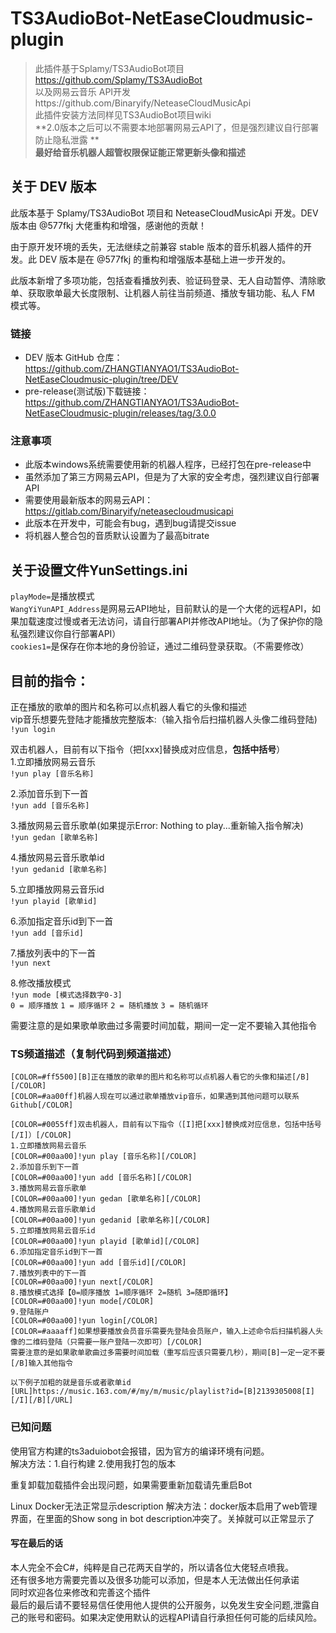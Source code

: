 # TS3AudioBot-NetEaseCloudmusic-plugin  
>此插件基于Splamy/TS3AudioBot项目 https://github.com/Splamy/TS3AudioBot   
>以及网易云音乐 API开发https://github.com/Binaryify/NeteaseCloudMusicApi   
此插件安装方法同样见TS3AudioBot项目wiki  
**2.0版本之后可以不需要本地部署网易云API了，但是强烈建议自行部署防止隐私泄露  **  
**最好给音乐机器人超管权限保证能正常更新头像和描述**  

## 关于 DEV 版本
此版本基于 Splamy/TS3AudioBot 项目和 NeteaseCloudMusicApi 开发。DEV 版本由 @577fkj 大佬重构和增强，感谢他的贡献！

由于原开发环境的丢失，无法继续之前兼容 stable 版本的音乐机器人插件的开发。此 DEV 版本是在 @577fkj 的重构和增强版本基础上进一步开发的。

此版本新增了多项功能，包括查看播放列表、验证码登录、无人自动暂停、清除歌单、获取歌单最大长度限制、让机器人前往当前频道、播放专辑功能、私人 FM 模式等。

### 链接
- DEV 版本 GitHub 仓库：https://github.com/ZHANGTIANYAO1/TS3AudioBot-NetEaseCloudmusic-plugin/tree/DEV
- pre-release(测试版)下载链接：https://github.com/ZHANGTIANYAO1/TS3AudioBot-NetEaseCloudmusic-plugin/releases/tag/3.0.0

### 注意事项
- 此版本windows系统需要使用新的机器人程序，已经打包在pre-release中
- 虽然添加了第三方网易云API，但是为了大家的安全考虑，强烈建议自行部署API
- 需要使用最新版本的网易云API：https://gitlab.com/Binaryify/neteasecloudmusicapi
- 此版本在开发中，可能会有bug，遇到bug请提交issue
- 将机器人整合包的音质默认设置为了最高bitrate

## 关于设置文件YunSettings.ini
`playMode=`是播放模式   
`WangYiYunAPI_Address`是网易云API地址，目前默认的是一个大佬的远程API，如果加载速度过慢或者无法访问，请自行部署API并修改API地址。（为了保护你的隐私强烈建议你自行部署API）   
`cookies1=`是保存在你本地的身份验证，通过二维码登录获取。（不需要修改）   

## 目前的指令：
正在播放的歌单的图片和名称可以点机器人看它的头像和描述  
vip音乐想要先登陆才能播放完整版本:（输入指令后扫描机器人头像二维码登陆)  
`!yun login`  

双击机器人，目前有以下指令（把[xxx]替换成对应信息，**包括中括号**）  
1.立即播放网易云音乐  
`!yun play [音乐名称]`  
  
2.添加音乐到下一首  
`!yun add [音乐名称]`  
  
3.播放网易云音乐歌单(如果提示Error: Nothing to play...重新输入指令解决)  
`!yun gedan [歌单名称]`  
  
4.播放网易云音乐歌单id  
`!yun gedanid [歌单名称]`  
  
5.立即播放网易云音乐id  
`!yun playid [歌单id]`  
  
6.添加指定音乐id到下一首  
`!yun add [音乐id]`  
  
7.播放列表中的下一首    
`!yun next`  

8.修改播放模式    
`!yun mode [模式选择数字0-3]`  
`0 = 顺序播放`
`1 = 顺序循环`
`2 = 随机播放`
`3 = 随机循环`

需要注意的是如果歌单歌曲过多需要时间加载，期间一定一定不要输入其他指令  

### TS频道描述（复制代码到频道描述）
```
[COLOR=#ff5500][B]正在播放的歌单的图片和名称可以点机器人看它的头像和描述[/B][/COLOR]
[COLOR=#aa00ff]机器人现在可以通过歌单播放vip音乐，如果遇到其他问题可以联系Github[/COLOR]

[COLOR=#0055ff]双击机器人，目前有以下指令（[I]把[xxx]替换成对应信息，包括中括号[/I]）[/COLOR]
1.立即播放网易云音乐
[COLOR=#00aa00]!yun play [音乐名称][/COLOR]
2.添加音乐到下一首
[COLOR=#00aa00]!yun add [音乐名称][/COLOR]
3.播放网易云音乐歌单
[COLOR=#00aa00]!yun gedan [歌单名称][/COLOR]
4.播放网易云音乐歌单id
[COLOR=#00aa00]!yun gedanid [歌单名称][/COLOR]
5.立即播放网易云音乐id
[COLOR=#00aa00]!yun playid [歌单id][/COLOR]
6.添加指定音乐id到下一首
[COLOR=#00aa00]!yun add [音乐id][/COLOR]
7.播放列表中的下一首
[COLOR=#00aa00]!yun next[/COLOR]
8.播放模式选择【0=顺序播放 1=顺序循环 2=随机 3=随即循环】
[COLOR=#00aa00]!yun mode[/COLOR]
9.登陆账户
[COLOR=#00aa00]!yun login[/COLOR]
[COLOR=#aaaaff]如果想要播放会员音乐需要先登陆会员账户，输入上述命令后扫描机器人头像的二维码登陆（只需要一账户登陆一次即可）[/COLOR]
需要注意的是如果歌单歌曲过多需要时间加载（重写后应该只需要几秒），期间[B]一定一定不要[/B]输入其他指令

以下例子加粗的就是音乐或者歌单id
[URL]https://music.163.com/#/my/m/music/playlist?id=[B]2139305008[I][/I][/B][/URL]

```

### 已知问题  
使用官方构建的ts3aduiobot会报错，因为官方的编译环境有问题。  
解决方法：1.自行构建 2.使用我打包的版本  

重复卸载加载插件会出现问题，如果需要重新加载请先重启Bot

Linux Docker无法正常显示description
解决方法：docker版本启用了web管理界面，在里面的Show song in bot description冲突了。关掉就可以正常显示了

#### 写在最后的话
本人完全不会C#，纯粹是自己花两天自学的，所以请各位大佬轻点喷我。  
还有很多地方需要完善以及很多功能可以添加，但是本人无法做出任何承诺  
同时欢迎各位来修改和完善这个插件  
最后的最后请不要轻易信任使用他人提供的公开服务，以免发生安全问题,泄露自己的账号和密码。如果决定使用默认的远程API请自行承担任何可能的后续风险。
